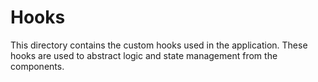 # Hooks

This directory contains the custom hooks used in the application. These hooks are used to abstract logic and state management from the components.
